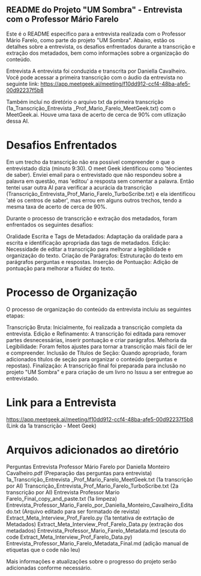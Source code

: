 ## README do Projeto "UM Sombra" - Entrevista com o Professor Mário Farelo

Este é o README específico para a entrevista realizada com o Professor Mário Farelo, como parte do projeto "UM Sombra". Abaixo, estão os detalhes sobre a entrevista, os desafios enfrentados durante a transcrição e extração dos metadados, bem como informações sobre a organização do conteúdo.

Entrevista
A entrevista foi conduzida e transcrita por Daniella Cavalheiro. Você pode acessar a primeira transcrição com o áudio da entrevista no seguinte link:
https://app.meetgeek.ai/meeting/f10dd912-ccf4-48ba-afe5-00d92237f5b8

Também incluí no diretório o arquivo txt da primeira transcrição (1a_Transcrição_Entrevista _Prof_Mario_Farelo_MeetGeek.txt) com o MeetGeek.ai. Houve uma taxa de acerto de cerca de 90% com utlização dessa AI.

# Desafios Enfrentados

Em um trecho da transcrição não era possível compreender o que o entrevistado dizia (minuto 9:30). O meet Geek identificou como 'téocientes de saber). Enviei email para o entrevistado que não respondeu sobre a palavra em questão, mas 'editou' a resposta sem comentar a palavra. Então tentei usar outra AI para verificar a acurácia da transcrição (Transcrição_Entrevista_Prof_Mario_Farelo_TurboScribe.txt) e ela identificou 'até os centros de saber', mas errou em alguns outros trechos, tendo a mesma taxa de acerto de cerca de 90%.

Durante o processo de transcrição e extração dos metadados, foram enfrentados os seguintes desafios:

Oralidade Escrita e Tags de Metadados: Adaptação da oralidade para a escrita e identificação apropriada das tags de metadados.
Edição: Necessidade de editar a transcrição para melhorar a legibilidade e organização do texto.
Criação de Parágrafos: Estruturação do texto em parágrafos perguntas e respostas.
Inserção de Pontuação: Adição de pontuação para melhorar a fluidez do texto.

# Processo de Organização
O processo de organização do conteúdo da entrevista incluiu as seguintes etapas:

Transcrição Bruta: Inicialmente, foi realizada a transcrição completa da entrevista.
Edição e Refinamento: A transcrição foi editada para remover partes desnecessárias, inserir pontuação e criar parágrafos.
Melhoria da Legibilidade: Foram feitos ajustes para tornar a transcrição mais fácil de ler e compreender.
Inclusão de Títulos de Seção: Quando apropriado, foram adicionados títulos de seção para organizar o conteúdo (perguntas e repostas).
Finalização: A transcrição final foi preparada para inclusão no projeto "UM Sombra" e para criação de um livro no Issuu a ser entregue ao entrevistado.

# Link para a Entrevista
https://app.meetgeek.ai/meeting/f10dd912-ccf4-48ba-afe5-00d92237f5b8 (Link da 1a transcrição - Meet Geek)

# Arquivos adicionados ao diretório
Perguntas Entrevista Professor Mário Farelo por Daniella Monteiro Cavalheiro.pdf (Preparação das perguntas para entrevista)
1a_Transcrição_Entrevista _Prof_Mario_Farelo_MeetGeek.txt (1a transcrição por AI)
Transcrição_Entrevista_Prof_Mario_Farelo_TurboScribe.txt (2a transcrição por AI)
Entrevista Professor Mario Farelo_Final_copy_and_paste.txt (1a limpeza)
Entrevista_Professor_Mario_Farelo_por_Daniella_Monteiro_Cavalheiro_Editado.txt (Arquivo editado para ser formatado de revista)
Extract_Meta_Interview_Prof_Farelo.py (1a tentativa de extrtação de Metadados)
Extract_Meta_Interview_Prof_Farelo_Data.py (extração dos metadados)
Entrevista_Professor_Mario_Farelo_Metadata.md (escuta do code Extract_Meta_Interview_Prof_Farelo_Data.py)
Entrevista_Professor_Mario_Farelo_Metadata_Final.md (adição manual de etiquetas que o code não leu)


Mais informações e atualizações sobre o progresso do projeto serão adicionadas conforme necessário.

